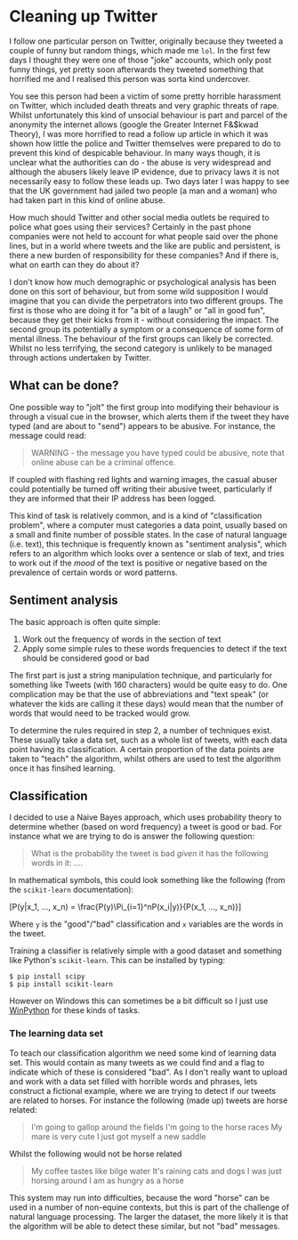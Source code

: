 # Cleaning up Twitter

I follow one particular person on Twitter, originally because they tweeted a couple of funny but random things, which
made me `lol`.  In the first few days I thought they were one of those "joke" accounts, which only post funny things, yet
pretty soon afterwards they tweeted something that horrified me and I realised this person was sorta kind undercover.

You see this person had been a victim of some pretty horrible harassment on Twitter, which included death threats and
very graphic threats of rape.  Whilst unfortunately this kind of unsocial behaviour is part and parcel of the anonymity
the internet allows (google the Greater Internet F&$kwad Theory), I was more horrified to read a follow up article in
which it was shown how little the police and Twitter themselves were prepared to do to prevent this kind of despicable
behaviour.  In many ways though, it is unclear what the authorities can do - the abuse is very widespread and although
the abusers likely leave IP evidence, due to privacy laws it is not necessarily easy to follow these leads up.  Two days
later I was happy to see that the UK government had jailed two people (a man and a woman) who had taken part in this
kind of online abuse.

How much should Twitter and other social media outlets be required to police what goes using their services? Certainly
in the past phone companies were not held to account for what people said over the phone lines, but in a world where
tweets and the like are public and persistent, is there a new burden of responsibility for these companies? And if there
is, what on earth can they do about it?

I don't know how much demographic or psychological analysis has been done on this sort of behaviour, but from some wild
supposition I would imagine that you can divide the perpetrators into two different groups.  The first is those who are
doing it for "a bit of a laugh" or "all in good fun", because they get their kicks from it - without considering the impact.
The second group its potentially a symptom or a consequence of some form of mental illness.  The behaviour of the first
groups can likely be corrected.  Whilst no less terrifying, the second category is unlikely to be managed through actions
undertaken by Twitter.

## What can be done?

One possible way to "jolt" the first group into modifying their behaviour is through a visual cue in the browser, which
alerts them if the tweet they have typed (and are about to "send") appears to be abusive.  For instance, the message
could read:

> WARNING - the message you have typed could be abusive, note that online abuse can be a criminal offence.

If coupled with flashing red lights and warning images, the casual abuser could potentially be turned off writing their
abusive tweet, particularly if they are informed that their IP address has been logged.

This kind of task is relatively common, and is a kind of "classification problem", where a computer must categories a
data point, usually based on a small and finite number of possible states.  In the case of natural language (i.e. text),
this technique is frequently known as "sentiment analysis", which refers to an algorithm which looks over a sentence or
slab of text, and tries to work out if the *mood* of the text is positive or negative based on the prevalence of certain
words or word patterns.

## Sentiment analysis

The basic approach is often quite simple:

1. Work out the frequency of words in the section of text
2. Apply some simple rules to these words frequencies to detect if the text should be considered good or bad

The first part is just a string manipulation technique, and particularly for something like Tweets (with 160 characters)
would be quite easy to do.  One complication may be that the use of abbreviations and "text speak" (or whatever the kids
are calling it these days) would mean that the number of words that would need to be tracked would grow.

To determine the rules required in step 2, a number of techniques exist.  These usually take a data set, such as a whole
list of tweets, with each data point having its classification.  A certain proportion of the data points are taken to
"teach" the algorithm, whilst others are used to test the algorithm once it has finsihed learning.

## Classification

I decided to use a Naive Bayes approach, which uses probability theory to determine whether (based on word frequency)
a tweet is good or bad.  For instance what we are trying to do is answer the following question:

> What is the probability the tweet is bad *given* it has the following words in it: ....

In mathematical symbols, this could look something like the following (from the `scikit-learn` documentation):

\[P(y|x_1, ..., x_n) = \frac{P(y)\Pi_{i=1}^nP(x_i|y)}{P(x_1, ..., x_n)}\]

Where `y` is the "good"/"bad" classification and `x` variables are the words in the tweet.

Training a classifier is relatively simple with a good dataset and something like Python's `scikit-learn`.  This can be
installed by typing:

    $ pip install scipy
    $ pip install scikit-learn

However on Windows this can sometimes be a bit difficult so I just use [WinPython](http://winpython.sourceforge.net/)
for these kinds of tasks.

### The learning data set

To teach our classification algorithm we need some kind of learning data set. This would contain as many tweets as we
could find and a flag to indicate which of these is considered "bad".  As I don't really want to upload and work with a
data set filled with horrible words and phrases, lets construct a fictional example, where we are trying to detect if
our tweets are related to horses. For instance the following (made up) tweets are horse related:

> I'm going to gallop around the fields
> I'm going to the horse races
> My mare is very cute
> I just got myself a new saddle

Whilst the following would not be horse related

> My coffee tastes like bilge water
> It's raining cats and dogs
> I was just horsing around
> I am as hungry as a horse

This system may run into difficulties, because the word "horse" can be used in a number of non-equine contexts, but this
is part of the challenge of natural language processing.  The larger the dataset, the more likely it is that the algorithm
will be able to detect these similar, but not "bad" messages.


